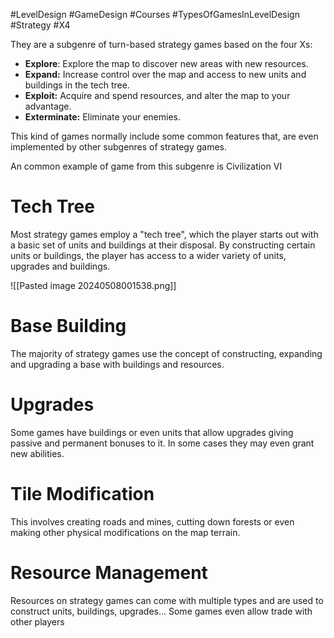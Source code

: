 #LevelDesign #GameDesign #Courses #TypesOfGamesInLevelDesign #Strategy #X4

They are a subgenre of turn-based strategy games based on the four Xs:

- **Explore**: Explore the map to discover new areas with new resources.
- **Expand:** Increase control over the map and access to new units and buildings in the tech tree.
- **Exploit:** Acquire and spend resources, and alter the map to your advantage.
- **Exterminate:** Eliminate your enemies.

This kind of games normally include some common features that, are even implemented by other subgenres of strategy games.

An common example of game from this subgenre is Civilization VI

# Tech Tree
Most strategy games employ a "tech tree", which the player starts out with a basic set of units and buildings at their disposal. By constructing certain units or buildings, the player has access to a wider variety of units, upgrades and buildings.

![[Pasted image 20240508001538.png]]

# Base Building
The majority of strategy games use the concept of constructing, expanding and upgrading a base with buildings and resources.

# Upgrades
Some games have buildings or even units that allow upgrades giving passive and permanent bonuses to it. In some cases they may even grant new abilities.  

# Tile Modification
This involves creating roads and mines, cutting down forests or even making other physical modifications on the map terrain.

# Resource Management
Resources on strategy games can come with multiple types and are used to construct units, buildings, upgrades... Some games even allow trade with other players
